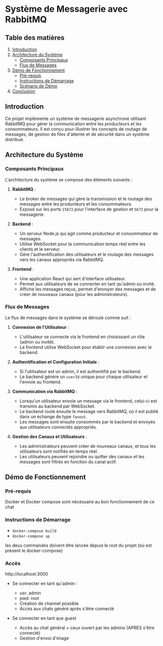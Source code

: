 # Système de Messagerie avec RabbitMQ

## Table des matières

1. [Introduction](#introduction)
2. [Architecture du Système](#architecture-du-système)
   - [Composants Principaux](#composants-principaux)
   - [Flux de Messages](#flux-de-messages)
3. [Démo de Fonctionnement](#démo-de-fonctionnement)
   - [Pré-requis](#pré-requis)
   - [Instructions de Démarrage](#instructions-de-démarrage)
   - [Scénario de Démo](#scénario-de-démo)
4. [Conclusion](#conclusion)

## Introduction

Ce projet implémente un système de messagerie asynchrone utilisant RabbitMQ pour gérer la communication entre les producteurs et les consommateurs. Il est conçu pour illustrer les concepts de routage de messages, de gestion de files d'attente et de sécurité dans un système distribué.

## Architecture du Système

### Composants Principaux

L'architecture du système se compose des éléments suivants :

1. **RabbitMQ** : 
   - Le broker de messages qui gère la transmission et le routage des messages entre les producteurs et les consommateurs.
   - Exposé sur les ports `15672` pour l'interface de gestion et `5672` pour la messagerie.

2. **Backend** : 
   - Un serveur Node.js qui agit comme producteur et consommateur de messages.
   - Utilise WebSocket pour la communication temps réel entre les clients et le serveur.
   - Gère l'authentification des utilisateurs et le routage des messages vers les canaux appropriés via RabbitMQ.

3. **Frontend** :
   - Une application React qui sert d'interface utilisateur.
   - Permet aux utilisateurs de se connecter en tant qu'admin ou invité.
   - Affiche les messages reçus, permet d'envoyer des messages et de créer de nouveaux canaux (pour les administrateurs).

### Flux de Messages

Le flux de messages dans le système se déroule comme suit :

1. **Connexion de l'Utilisateur** :
   - L'utilisateur se connecte via le frontend en choisissant un rôle (admin ou invité).
   - Le frontend utilise WebSocket pour établir une connexion avec le backend.

2. **Authentification et Configuration Initiale** :
   - Si l'utilisateur est un admin, il est authentifié par le backend.
   - Le backend génère un `userId` unique pour chaque utilisateur et l'envoie au frontend.

3. **Communication via RabbitMQ** :
   - Lorsqu'un utilisateur envoie un message via le frontend, celui-ci est transmis au backend par WebSocket.
   - Le backend route ensuite le message vers RabbitMQ, où il est publié dans un échange de type `fanout`.
   - Les messages sont ensuite consommés par le backend et envoyés aux utilisateurs connectés appropriés.

4. **Gestion des Canaux et Utilisateurs** :
   - Les administrateurs peuvent créer de nouveaux canaux, et tous les utilisateurs sont notifiés en temps réel.
   - Les utilisateurs peuvent rejoindre ou quitter des canaux et les messages sont filtrés en fonction du canal actif.

## Démo de Fonctionnement

### Pré-requis

Docker et Docker compose sont nécéssaire au bon fonctionnement de ce chat

### Instructions de Démarrage

- ``docker-compose build``
- ``docker-compose up``

les deux commandes doivent être lancée depuis le root du projet (où est présent le docker-compose)

### Accès

http://localhost:3000

- Se connecter en tant qu'admin :
  - usr: admin
  - pwd: root
  - Création de channel possible
  - Accès aux chats généré après s'être connecté

- Se connecter en tant que guest
  - Accès au chat général + ceux ouvert par les admins (APRES s'être connecté)
  - Gestion d'envoi d'image

